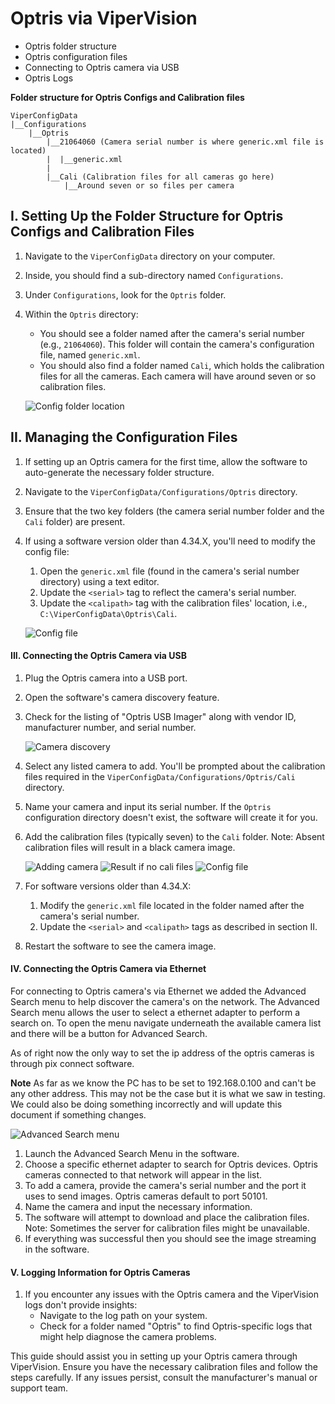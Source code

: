 # Optris via ViperVision

- Optris folder structure
- Optris configuration files
- Connecting to Optris camera via USB
- Optris Logs

**Folder structure for Optris Configs and Calibration files**  
```
ViperConfigData
|__Configurations
    |__Optris
        |__21064060 (Camera serial number is where generic.xml file is located)
        |  |__generic.xml
        |
        |__Cali (Calibration files for all cameras go here)
            |__Around seven or so files per camera

```

## **I. Setting Up the Folder Structure for Optris Configs and Calibration Files**

1. Navigate to the `ViperConfigData` directory on your computer.
2. Inside, you should find a sub-directory named `Configurations`.
3. Under `Configurations`, look for the `Optris` folder.
4. Within the `Optris` directory:
   - You should see a folder named after the camera's serial number (e.g., `21064060`). This folder will contain the camera's configuration file, named `generic.xml`.
   - You should also find a folder named `Cali`, which holds the calibration files for all the cameras. Each camera will have around seven or so calibration files.

   ![Config folder location](optris_config_location.png)

## **II. Managing the Configuration Files**

1. If setting up an Optris camera for the first time, allow the software to auto-generate the necessary folder structure.
2. Navigate to the `ViperConfigData/Configurations/Optris` directory.
3. Ensure that the two key folders (the camera serial number folder and the `Cali` folder) are present.
4. If using a software version older than 4.34.X, you'll need to modify the config file:
   1. Open the `generic.xml` file (found in the camera's serial number directory) using a text editor.
   2. Update the `<serial>` tag to reflect the camera's serial number.
   3. Update the `<calipath>` tag with the calibration files' location, i.e., `C:\ViperConfigData\Optris\Cali`.

   ![Config file](generic_xml.png)

#### **III. Connecting the Optris Camera via USB**

1. Plug the Optris camera into a USB port.
2. Open the software's camera discovery feature.
3. Check for the listing of "Optris USB Imager" along with vendor ID, manufacturer number, and serial number.

   ![Camera discovery](optris_usb_discovery.png)

4. Select any listed camera to add. You'll be prompted about the calibration files required in the `ViperConfigData/Configurations/Optris/Cali` directory.
5. Name your camera and input its serial number. If the `Optris` configuration directory doesn't exist, the software will create it for you.
6. Add the calibration files (typically seven) to the `Cali` folder. Note: Absent calibration files will result in a black camera image.

   ![Adding camera](entering_optris_serial.png)
   ![Result if no cali files](need_cali_files.png)
   ![Config file](cali_files.png)

7. For software versions older than 4.34.X:
   1. Modify the `generic.xml` file located in the folder named after the camera's serial number.
   2. Update the `<serial>` and `<calipath>` tags as described in section II.
   
8. Restart the software to see the camera image.

#### **IV. Connecting the Optris Camera via Ethernet**
For connecting to Optris camera's via Ethernet we added the Advanced Search menu to help discover the camera's on the network. The Advanced Search menu allows the user to select a ethernet adapter to perform a search on. To open the menu navigate underneath the available camera list and there will be a button for Advanced Search.

As of right now the only way to set the ip address of the optris cameras is through pix connect software.

**Note** As far as we know the PC has to be set to 192.168.0.100 and can't be any other address. This may not be the case but it is what we saw in testing. We could also be doing something incorrectly and will update this document if something changes.

![Advanced Search menu](AdvancedSearch.png)

1. Launch the Advanced Search Menu in the software.
2. Choose a specific ethernet adapter to search for Optris devices. Optris cameras connected to that network will appear in the list.
3. To add a camera, provide the camera's serial number and the port it uses to send images. Optris cameras default to port 50101.
4. Name the camera and input the necessary information.
5. The software will attempt to download and place the calibration files. Note: Sometimes the server for calibration files might be unavailable.
6. If everything was successful then you should see the image streaming in the software.

#### **V. Logging Information for Optris Cameras**

1. If you encounter any issues with the Optris camera and the ViperVision logs don't provide insights:
   - Navigate to the log path on your system.
   - Check for a folder named "Optris" to find Optris-specific logs that might help diagnose the camera problems. 

This guide should assist you in setting up your Optris camera through ViperVision. Ensure you have the necessary calibration files and follow the steps carefully. If any issues persist, consult the manufacturer's manual or support team.


